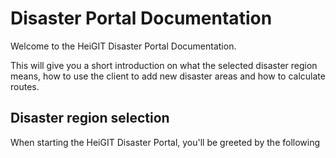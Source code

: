 # Disaster Portal Documentation

Welcome to the HeiGIT Disaster Portal Documentation.

This will give you a short introduction on what the selected disaster region
means, how to use the client to add new disaster areas and how to calculate
routes.

## Disaster region selection

When starting the HeiGIT Disaster Portal, you'll be greeted by the following 
